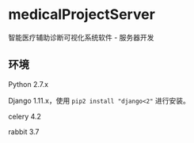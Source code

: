 # medicalProjectServer

智能医疗辅助诊断可视化系统软件 - 服务器开发

## 环境

Python 2.7.x

Django 1.11.x，使用 `pip2 install "django<2"` 进行安装。

celery 4.2

rabbit 3.7
